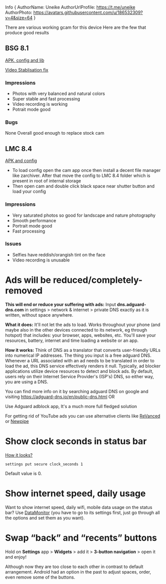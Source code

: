 Info { AuthorName: Uneike AuthorUrlProfile: https://t.me/uneike AuthorPhoto: https://avatars.githubusercontent.com/u/186532309?v=4&size=64 }

There are various working gcam for this device
Here are the few that produce good results

## BSG 8.1
[APK, config and lib](https://t.me/fogos_gcam/849)

[Video Stablisation fix](https://t.me/fogos_gcam/977)

### Impressions
- Photos with very balanced and natural colors
- Super stable and fast processing
- Video recording is working
- Potrait mode good

### Bugs
None
Overall good enough to replace stock cam

## LMC 8.4
[APK and config](https://t.me/fogos_gcam/938)

- To load config open the cam app once then install a decent file manager like zarchiver. After that move the config to LMC 8.4 folder which is present in root of internal storage
- Then open cam and double click black space near shutter button and load your config

### Impressions
- Very saturated photos so good for landscape and nature photography
- Smooth performance
- Portrait mode good
- Fast processing

### Issues
- Selfies have reddish/orangish tint on the face
- Video recording is unusable

# Ads will be reduced/completely-removed
**This will end or reduce your suffering with ads:**
Input **dns.adguard-dns.com** in
settings > network & internet > private DNS
exactly as it is written, without space anywhere.

**What it does:**
It'll not let the ads to load. Works throughout your phone (and maybe also in the other devices connected to its network, eg through hotspot) that includes: your browser, apps, websites, etc. You'll save your resources, battery, internet and time loading a website or an app.

**How it works:**
Think of DNS as a translator that converts user-friendly URLs into numerical IP addresses. The thing you input is a free adguard DNS. Whenever a URL associated with an ad needs to be translated in order to load the ad, this DNS service effectively renders it null. Typically, ad blocker applications utilize device resources to detect and block ads. By default, users rely on their Internet Service Provider's (ISP's) DNS, so either way, you are using a DNS.

You can find more info on it by searching adguard DNS on google and visiting https://adguard-dns.io/en/public-dns.html
OR

Use Adguard adblock app, It's a much more full fledged solution

For getting rid of YouTube ads you can use alternative clients like [ReVanced](https://t.me/youtuberevancedbuilds) or [Newpipe](https://newpipe.net/)

# Show clock seconds in status bar
[How it looks?](https://abload.de/img/clkse9jc7w.png)

```
settings put secure clock_seconds 1
```

Default value is 0.

# Show internet speed, daily usage
Want to show internet speed, daily wifi, mobile data usage on the status bar?
Use [DataMonitor](https://github.com/itsdrnoob/DataMonitor/releases) (you have to go to its settings first, just go through all the options and set them as you want).

# Swap “back” and “recents” buttons
Hold on **Settings** app > **Widgets** > add it > **3-button navigation** > open it and enjoy!

Although now they are too close to each other in contrast to default arrangement.
Android had an option in the past to adjust spaces, order, even remove some of the buttons.
